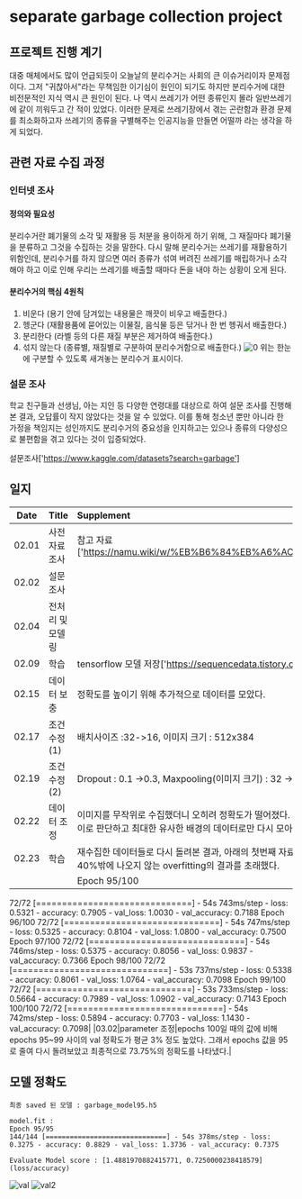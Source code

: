 # separate garbage collection project

## 프로젝트 진행 계기
대중 매체에서도 많이 언급되듯이 오늘날의 분리수거는 사회의 큰 이슈거리이자 문제점이다. 
그저 "귀찮아서"라는 무책임한 이기심이 원인이 되기도 하지만 분리수거에 대한 비전문적인 지식 역시 큰 원인이 된다. 나 역시 쓰레기가 어떤 종류인지 몰라 일반쓰레기에 같이 끼워두고 간 적이 있었다. 
이러한 문제로 쓰레기장에서 겪는 곤란함과 환경 문제를 최소화하고자 쓰레기의 종류을 구별해주는 인공지능을 만들면 어떨까 라는 생각을 하게 되었다.

## 관련 자료 수집 과정
### 인터넷 조사
#### 정의와 필요성
분리수거란 폐기물의 소각 및 재활용 등 처분을 용이하게 하기 위해, 그 재질마다 폐기물을 분류하고 그것을 수집하는 것을 말한다.
다시 말해 분리수거는 쓰레기를 재활용하기 위함인데, 분리수거를 하지 않으면 여러 종류가 섞여 버려진 쓰레기를 매립하거나 소각해야 하고 이로 인해 우리는 쓰레기를 배출할 때마다 돈을 내야 하는 상황이 오게 된다.
#### 분리수거의 핵심 4원칙
 1. 비운다
 (용기 안에 담겨있는 내용물은 깨끗이 비우고 배출한다.)
 2. 헹군다
 (재활용품에 묻어있는 이물질, 음식물 등은 닦거나 한 번 헹궈서 배출한다.)
 3. 분리한다
 (라벨 등의 다른 재질 부분은 제거하여 배출한다.)
 4. 섞지 않는다
 (종류별, 재질별로 구분하여 분리수거함으로 배출한다.)
![0](https://user-images.githubusercontent.com/76692294/108505492-d5d79d00-72fa-11eb-858f-ded74eef611b.jpg)
위는 한눈에 구분할 수 있도록 새겨놓는 분리수거 표시이다.
### 설문 조사
학교 친구들과 선생님, 아는 지인 등 다양한 연령대를 대상으로 하여 설문 조사를 진행해본 결과, 오답률이 작지 않았다는 것을 알 수 있었다.
이를 통해 청소년 뿐만 아니라 한 가정을 책임지는 성인까지도 분리수거의 중요성을 인지하고는 있으나 종류의 다양성으로 불편함을 겪고 있다는 것이 입증되었다.

설문조사['https://www.kaggle.com/datasets?search=garbage']

## 일지

|Date|Title|Supplement|
|:---:|:---|:---|
|02.01|사전 자료 조사|참고 자료['https://namu.wiki/w/%EB%B6%84%EB%A6%AC%EC%88%98%EA%B1%B0']|
|02.02|설문조사||
|02.04|전처리 및 모델링||
|02.09|학습|tensorflow 모델 저장['https://sequencedata.tistory.com/14']|
|02.15|데이터 보충|정확도를 높이기 위해 추가적으로 데이터를 모았다.|
|02.17|조건 수정(1)|배치사이즈 :32->16, 이미지 크기 : 512x384|
|02.19|조건 수정(2)|Dropout : 0.1 ->0.3, Maxpooling(이미지 크기) : 32 -> 64 (overfitting 방지)|
|02.22|데이터 조정|이미지를 무작위로 수집했더니 오히려 정확도가 떨어졌다. 이의 원인을 이미지의 배경 색깔 차이로 판단하고 최대한 유사한 배경의 데이터로만 다시 모아보았다.|
|02.23|학습|재수집한 데이터들로 다시 돌려본 결과, 아래의 첫번째 자료와 같이 test 데이터의 결과가 약 40%밖에 나오지 않는 overfitting의 결과를 초래했다.|
|||Epoch 95/100
72/72 [==============================] - 54s 743ms/step - loss: 0.5321 - accuracy: 0.7905 - val_loss: 1.0030 - val_accuracy: 0.7188
Epoch 96/100
72/72 [==============================] - 54s 747ms/step - loss: 0.5325 - accuracy: 0.8104 - val_loss: 1.0800 - val_accuracy: 0.7500
Epoch 97/100
72/72 [==============================] - 54s 746ms/step - loss: 0.5375 - accuracy: 0.8056 - val_loss: 0.9837 - val_accuracy: 0.7366
Epoch 98/100
72/72 [==============================] - 53s 737ms/step - loss: 0.5338 - accuracy: 0.8061 - val_loss: 1.0764 - val_accuracy: 0.7098
Epoch 99/100
72/72 [==============================] - 53s 733ms/step - loss: 0.5664 - accuracy: 0.7989 - val_loss: 1.0902 - val_accuracy: 0.7143
Epoch 100/100
72/72 [==============================] - 54s 742ms/step - loss: 0.5894 - accuracy: 0.7703 - val_loss: 1.1430 - val_accuracy: 0.7098|
|03.02|parameter 조정|epochs 100일 때의 값에 비해 epochs 95~99 사이의 val 정확도가 평균 3% 정도 높았다. 그래서 epochs 값을 95로 줄여 다시 돌려보았고 최종적으로 73.75%의 정확도를 나타냈다.|
## 모델 정확도
```
최종 saved 된 모델 : garbage_model95.h5

model.fit :
Epoch 95/95
144/144 [==============================] - 54s 378ms/step - loss: 0.3275 - accuracy: 0.8829 - val_loss: 1.3736 - val_accuracy: 0.7375

Evaluate Model score : [1.4881970882415771, 0.7250000238418579] (loss/accuracy)
```
![val](https://user-images.githubusercontent.com/76692294/109809452-a6fee680-7c6b-11eb-9bf4-44cfa92af936.png)
![val2](https://user-images.githubusercontent.com/76692294/109809457-a8301380-7c6b-11eb-98db-099b851f15c7.png)